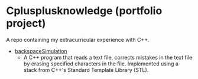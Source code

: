 # Cplusplusknowledge (portfolio project)
A repo containing my extracurricular experience with C++.
- [backspaceSimulation](backspaceSimulation/Description.md)
  - A C++ program that reads a text file, corrects mistakes in the text file by erasing specified characters in the file. Implemented using a stack from C++'s Standard Template Library (STL).
